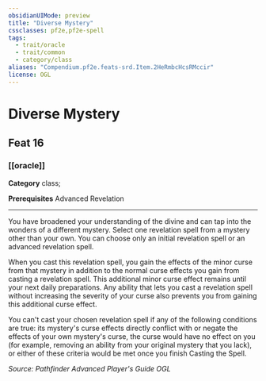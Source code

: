 ```yaml
---
obsidianUIMode: preview
title: "Diverse Mystery"
cssclasses: pf2e,pf2e-spell
tags:
  - trait/oracle
  - trait/common
  - category/class
aliases: "Compendium.pf2e.feats-srd.Item.2HeRmbcHcsRMccir"
license: OGL
---
```

# Diverse Mystery
## Feat 16
### [[oracle]]

**Category** class; 



**Prerequisites** Advanced Revelation
* * *
You have broadened your understanding of the divine and can tap into the wonders of a different mystery. Select one revelation spell from a mystery other than your own. You can choose only an initial revelation spell or an advanced revelation spell.

When you cast this revelation spell, you gain the effects of the minor curse from that mystery in addition to the normal curse effects you gain from casting a revelation spell. This additional minor curse effect remains until your next daily preparations. Any ability that lets you cast a revelation spell without increasing the severity of your curse also prevents you from gaining this additional curse effect.

You can't cast your chosen revelation spell if any of the following conditions are true: its mystery's curse effects directly conflict with or negate the effects of your own mystery's curse, the curse would have no effect on you (for example, removing an ability from your original mystery that you lack), or either of these criteria would be met once you finish Casting the Spell.

*Source: Pathfinder Advanced Player's Guide*
*OGL*
